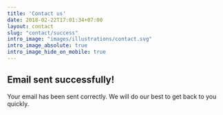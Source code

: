 ```yaml
---
title: 'Contact us'
date: 2018-02-22T17:01:34+07:00
layout: contact
slug: "contact/success"
intro_image: "images/illustrations/contact.svg"
intro_image_absolute: true
intro_image_hide_on_mobile: true
---
```


## Email sent successfully!

Your email has been sent correctly. We will do our best to get back to you quickly.
